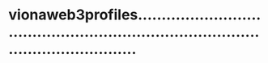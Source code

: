# vionaweb3profiles..........................................................................................................
